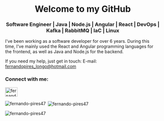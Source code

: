 <h1 align="center">Welcome to my GitHub</h1>

<h3 align="center">Software Engineer | Java | Node.js | Angular | React | DevOps | Kafka | RabbitMQ | IaC | Linux</h3>


I've been working as a software developer for over 6 years. During this time, I've mainly used the React and Angular programming languages for the frontend, as well as Java and Node.js for the backend. 

If you need my help, just get in touch: 
E-mail: fernandopires_longo@hotmail.com

<h3 align="left">Connect with me:</h3>
<p align="left">
<a href="https://www.linkedin.com/in/fernando-pires-3b1293161/" target="blank"><img align="center" src="https://raw.githubusercontent.com/rahuldkjain/github-profile-readme-generator/master/src/images/icons/Social/linked-in-alt.svg" alt="fernando-pires" height="30" width="40" /></a>
</p>

<p><img align="left" src="https://github-readme-stats.vercel.app/api/top-langs?username=fernando-pires47&show_icons=true&locale=en&layout=compact" alt="fernando-pires47" /></p>

<p>&nbsp;<img align="center" src="https://github-readme-stats.vercel.app/api?username=fernando-pires47&show_icons=true&locale=en" alt="fernando-pires47" /></p>

<p><img align="center" src="https://github-readme-streak-stats.herokuapp.com/?user=fernando-pires47&" alt="fernando-pires47" /></p>
